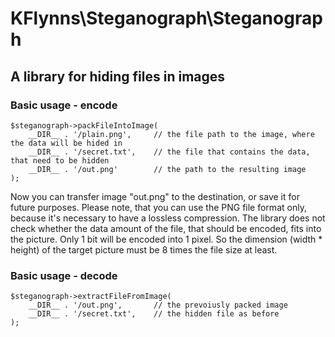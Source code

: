 # KFlynns\Steganograph\Steganograph
## A library for hiding files in images


### Basic usage - encode
```
$steganograph->packFileIntoImage(
    __DIR__ . '/plain.png',     // the file path to the image, where the data will be hided in
    __DIR__ . '/secret.txt',    // the file that contains the data, that need to be hidden 
    __DIR__ . '/out.png'        // the path to the resulting image
);
```

Now you can transfer image "out.png" to the destination, or save it for future purposes.
Please note, that you can use the PNG file format only, because it's necessary to have a lossless compression.
The library does not check whether the data amount of the file, that should be encoded, fits into the picture.
Only 1 bit will be encoded into 1 pixel. So the dimension (width * height) of the target picture must be 8 times the file size at least.

### Basic usage - decode
```
$steganograph->extractFileFromImage(
    __DIR__ . '/out.png',       // the prevoiusly packed image
    __DIR__ . '/secret.txt',    // the hidden file as before
);
```